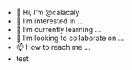 - 👋 Hi, I’m @calacaly
- 👀 I’m interested in ...
- 🌱 I’m currently learning ...
- 💞️ I’m looking to collaborate on ...
- 📫 How to reach me ...
- test

<!---
calacaly/calacaly is a ✨ special ✨ repository because its `README.md` (this file) appears on your GitHub profile.
You can click the Preview link to take a look at your changes.
--->
